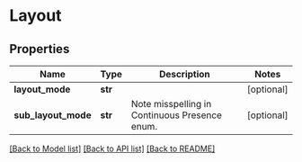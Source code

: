 # Layout

## Properties
Name | Type | Description | Notes
------------ | ------------- | ------------- | -------------
**layout_mode** | **str** |  | [optional] 
**sub_layout_mode** | **str** | Note misspelling in Continuous Presence enum. | [optional] 

[[Back to Model list]](../README.md#documentation-for-models) [[Back to API list]](../README.md#documentation-for-api-endpoints) [[Back to README]](../README.md)



